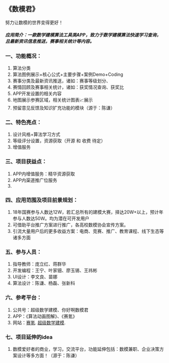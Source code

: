 ## 《数模君》
努力让数模的世界变得更好！
##### 应用简介：一款数学建模算法工具类APP，致力于数学建模算法快速学习查询，且最新资讯信息推送，赛事相关统计等内容。
### 一、功能概况：
1. 算法分类
2. 算法图例展示+核心公式+主要步骤+案例Demo+Coding
3. 赛事分类及最新资讯推送，诸如：赛事等级划分、
4. 赛情回顾及赛事相关统计，诸如：获奖情况查询、获奖比
5. APP开发设置的相关内容
6. 地图展示参赛区域，相关统计图表📈展示
7. 预留意见反馈及知识扩充功能的模块（源于：陈谦）
### 二、特色亮点：
1. 设计风格+算法学习方式
2. 等级评分设置，资源获取（开源 和 收费  待定）
3. 增值服务
### 三、项目获益点：
1. APP内增值服务：精华资源获取
2. APP内渠道推广位服务
3. 
### 四、应用范围及项目前景规划：
1. 18年国赛参与人数达12W，若汇总所有的建模大赛，择达20W+以上，预计年参与人数达50W。均为潜在可开发用户
2. 可借助平台推广方案进行推广，各高校数模协会宣传方案。
3. 引流大量用户后的更多收益方案：电商、竞赛、推广、教育课程、线下生态等诸多方面
### 五、参与人员：
1. 指导教师：庞立红、蒋群华
2. 开发编程：王宁、叶家钿、廖玉锡、王祎彬
3. UI设计：李文良、苗娜
4. 算法设计：陈谦、杨磊、张新科

### 六、参考平台：
1. 公共号：超级数学建模、你好啊数模君
2. APP：《算法动画图解》、《赛氪》
3. 网站：[赛氪](http://www.saikr.com/).    [超级数学建模](http://www.cjsxjm.com/).


### 七、项目延伸的idea
1. 数模爱好者的商业，学习，交流平台，功能延伸包括：数模兼职、企业决策方案设计等多方面！（源于：陈谦）


